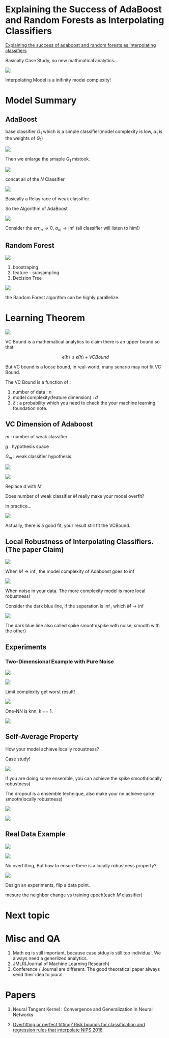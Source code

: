 # Explaining the Success of AdaBoost and Random Forests as Interpolating Classifiers

[Explaining the success of adaboost and random forests as interpolating classifiers](https://scholar.google.com/scholar_url?url=https://www.jmlr.org/papers/volume18/15-240/15-240.pdf&hl=zh-TW&sa=T&oi=gsb-gga&ct=res&cd=0&d=10497145485605770183&ei=7xIQYJrcJ47gygSqhZzICw&scisig=AAGBfm0lLTCzaym74UVIgSmEcrSXeaMcwA)

Basically Case Study, no new mathmatical analytics.

<img src='./images/adarf_1.png'></img>

Interpolating Model is a inifinity model complexity!

# Model Summary

## AdaBoost

base classifier $G_1$ which is a simple classifier(model complexity is low, $a_{1}$ is the weights of $G_1$)

<img src='./images/adarf_2.png'></img>

Then we enlarge the smaple $G_1$ mistook.

<img src='./images/adarf_3.png'></img>

concat all of the $N$ Classifier

<img src='./images/adarf_4.png'></img>

Basically a Relay race of weak classifier.

So the Algorithm of AdaBoost

<img src='./images/adarf_5.png'></img>

Consider the $err_{m} \rightarrow 0$, $a_{m} \rightarrow \inf$ (all classifier will listen to him!) 

## Random Forest

<img src='./images/adarf_6.png'></img>

1. boostraping
2. feature - subsampling
3. Decision Tree

<img src='./images/adarf_7.png'></img>

the Random Forest algorithm can be highly parallelize.

# Learning Theorem

<img src='./images/adarf_8.png'></img>

VC Bound is a mathematical analytics to claim there is an upper bound so that 

$$\epsilon(h) \leq \hat{\epsilon}(h) + VC Bound$$

But VC bound is a loose bound, in real-world, many senario may not fit VC Bound.

The VC Bound is a function of :

1. number of data :  $n$
2. model complexity(feature dimension) : $d$
3. $\delta$ :  a probability which you need to check the your machine learning foundation note.

## VC Dimension of Adaboost

$m$ :  number of weak classifier

$g$ : hypothesis space

$G_m$ : weak classifier hypothesis.

<img src='./images/adarf_9.png'></img>

<img src='./images/adarf_10.png'></img>

Replace $d$ with $M$

Does number of weak classifier $M$ really make your model overfit?

In practice...

<img src='./images/adarf_11.png'></img>

Actually, there is a good fit, your result still fit the VCBound.

## Local Robustness of Interpolating Classifiers.(The paper Claim)

<img src='./images/adarf_12.png'></img>

When $M \rightarrow \inf$, the model complexity of Adaboost goes to $\inf$

<img src='./images/adarf_13.png'></img>

When noise in your data. The more complexity model is more local robustness!

Consider the dark blue line, if the seperation is $\inf$, which $M \rightarrow \inf$

<img src='./images/adarf_14.png'></img>

The dark blue line also called spike smooth(spike with noise, smooth with the other)

## Experiments

### Two-Dimensional Example with Pure Noise

<img src='./images/adarf_15.png'></img>

<img src='./images/adarf_16.png'></img>

Limit complexity get worst result!

<img src='./images/adarf_17.png'></img>

One-NN is knn, k == 1.

<img src='./images/adarf_18.png'></img>

## Self-Average Property 

How your model achieve locally robustness?

Case study!

<img src='./images/adarf_19.png'></img>

If you are doing some ensemble, you can achieve the spike smooth(locally robustness)

The dropout is a ensemble technique, also make your nn achieve spike smooth(locally robustness)

<img src='./images/adarf_20.png'></img>

<img src='./images/adarf_21.png'></img>

## Real Data Example

<img src='./images/adarf_22.png'></img>

<img src='./images/adarf_23.png'></img>

No overfitting, But how to ensure there is a locally robustness property?

<img src='./images/adarf_24.png'></img>

Design an experiments, flip a data point.

mesure the neighbor change vs training epoch(each $M$ classifier)

# Next topic

# Misc and QA

1. Math eq is still important, because case stduy is still too individual. We always need a generlized analytics.
2. JMLR(Journal of Machine Learning Research)
3. Conference / Journal are different. The good theoratical paper always send their idea to joural.

# Papers

1. Neural Tangent Kernel : Convergence and Generalization in Neural Networks

2. [Overfitting or perfect fitting? Risk bounds for classification and regression rules that interpolate NIPS 2018](https://papers.nips.cc/paper/2018/file/e22312179bf43e61576081a2f250f845-Paper.pdf)

